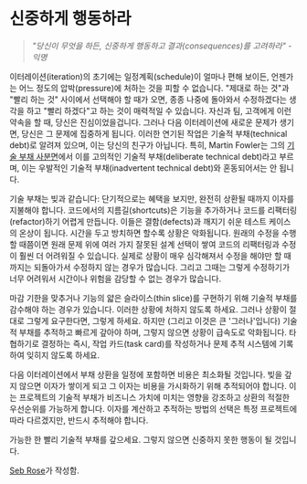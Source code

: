 # 신중하게 행동하라

> *"당신이 무엇을 하든, 신중하게 행동하고 결과(consequences)를 고려하라" - 익명*

이터레이션(iteration)의 초기에는 일정계획(schedule)이 얼마나 편해 보이든, 언젠가는 어느 정도의 압박(pressure)에 처하는 것을 피할 수 없습니다. "제대로 하는 것"과 "빨리 하는 것" 사이에서 선택해야 할 때가 오면, 종종 나중에 돌아와서 수정하겠다는 생각을 하고 "빨리 하겠다"고 하는 것이 매력적일 수 있습니다. 자신과 팀, 고객에게 이런 약속을 할 때, 당신은 진심이었을겁니다. 그러나 다음 이터레이션에 새로운 문제가 생기면, 당신은 그 문제에 집중하게 됩니다. 이러한 연기된 작업은 기술적 부채(technical debt)로 알려져 있으며, 이는 당신의 친구가 아닙니다. 특히, Martin Fowler는 그의 [기술 부채 사분면](http://martinfowler.com/bliki/TechnicalDebtQuadrant.html)에서 이를 고의적인 기술적 부채(deliberate technical debt)라고 부르며, 이는 우발적인 기술적 부채(inadvertent technical debt)와 혼동되어서는 안 됩니다.

기술 부채는 빚과 같습니다: 단기적으로는 혜택을 보지만, 완전히 상환될 때까지 이자를 지불해야 합니다. 코드에서의 지름길(shortcuts)은 기능을 추가하거나 코드를 리팩터링(refactor)하기 어렵게 만듭니다. 이들은 결함(defects)과 깨지기 쉬운 테스트 케이스의 온상이 됩니다. 시간을 두고 방치하면 할수록 상황은 악화됩니다. 원래의 수정을 수행할 때쯤이면 원래 문제 위에 여러 가지 잘못된 설계 선택이 쌓여 코드의 리팩터링과 수정이 훨씬 더 어려워질 수 있습니다. 실제로 상황이 매우 심각해져서 수정을 해야만 할 때까지는 되돌아가서 수정하지 않는 경우가 많습니다. 그리고 그때는 그렇게 수정하기가 너무 어려워서 시간이나 위험을 감당할 수 없는 경우가 많습니다.

마감 기한을 맞추거나 기능의 얇은 슬라이스(thin slice)를 구현하기 위해 기술적 부채를 감수해야 하는 경우가 있습니다. 이러한 상황에 처하지 않도록 하세요. 그러나 상황이 절대로 그렇게 요구한다면, 그렇게 하세요. 하지만 (그리고 이것은 큰 '그러나'입니다) 기술적 부채를 추적하고 빠르게 갚아야 하며, 그렇지 않으면 상황이 급속도로 악화됩니다. 타협하기로 결정하는 즉시, 작업 카드(task card)를 작성하거나 문제 추적 시스템에 기록하여 잊히지 않도록 하세요.

다음 이터레이션에서 부채 상환을 일정에 포함하면 비용은 최소화될 것입니다. 빚을 갚지 않으면 이자가 쌓이게 되고 그 이자는 비용을 가시화하기 위해 추적되어야 합니다. 이는 프로젝트의 기술적 부채가 비즈니스 가치에 미치는 영향을 강조하고 상환의 적절한 우선순위를 가능하게 합니다. 이자를 계산하고 추적하는 방법의 선택은 특정 프로젝트에 따라 다르겠지만, 반드시 추적해야 합니다.

가능한 한 빨리 기술적 부채를 갚으세요. 그렇지 않으면 신중하지 못한 행동이 될 것입니다.

[Seb Rose](http://programmer.97things.oreilly.com/wiki/index.php/Seb_Rose)가 작성함.
